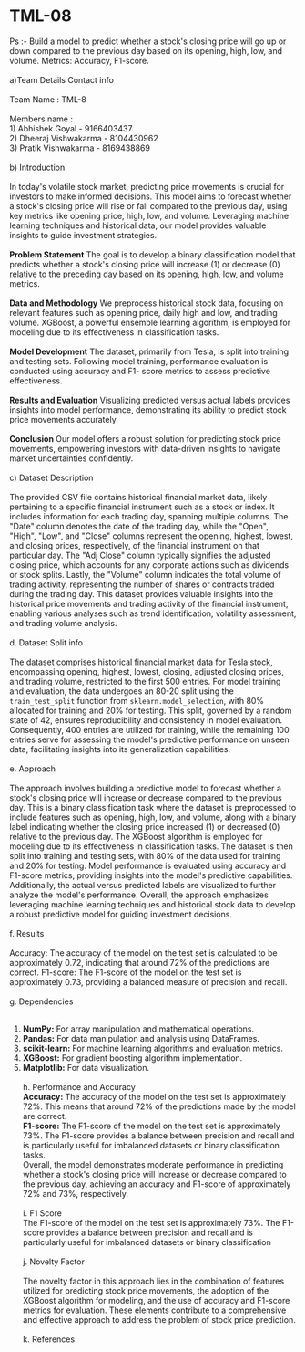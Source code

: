 # TML-08
Ps :- Build a model to predict whether a stock's closing price will go up or down compared to the previous day based on its opening, high, low, and volume. Metrics: Accuracy, F1-score.
<br>
<br>
a)Team Details Contact info
<br>
<br>
    Team Name : TML-8
    <br><br>
    Members name : <br>
    1) Abhishek Goyal - 9166403437 <br>
    2) Dheeraj Vishwakarma - 8104430962 <br>
    3) Pratik Vishwakarma - 8169438869 <br>
    <br>
b) Introduction<br><br>
    In today's volatile stock market, predicting price movements is crucial for investors to make informed decisions. This model aims to forecast whether a stock's closing price will         rise or fall compared to the previous day, using key metrics like opening price, high, low, and volume. Leveraging machine learning techniques and historical data, our model provides     valuable insights to guide investment strategies.<br><br>
**Problem Statement** The goal is to develop a binary classification model that predicts whether a stock's closing price will increase (1) or decrease (0) relative to the preceding day       based on its opening, high, low, and volume metrics.<br><br>
**Data and Methodology** We preprocess historical stock data, focusing on relevant features such as opening price, daily high and low, and trading volume. XGBoost, a powerful ensemble        learning algorithm, is employed for modeling due to its effectiveness in classification tasks.<br><br>
**Model Development** The dataset, primarily from Tesla, is split into training and testing sets. Following model training, performance evaluation is conducted using accuracy and F1-         score metrics to assess predictive effectiveness.<br><br>
**Results and Evaluation** Visualizing predicted versus actual labels provides insights into model performance, demonstrating its ability to predict stock price movements accurately.<br><br>
**Conclusion** Our model offers a robust solution for predicting stock price movements, empowering investors with data-driven insights to navigate market uncertainties confidently.
<br>
<br>
c) Dataset Description<br><br>
The provided CSV file contains historical financial market data, likely pertaining to a specific financial instrument such as a stock or index. It includes information for each trading day, spanning multiple columns. The "Date" column denotes the date of the trading day, while the "Open", "High", "Low", and "Close" columns represent the opening, highest, lowest, and closing prices, respectively, of the financial instrument on that particular day. The "Adj Close" column typically signifies the adjusted closing price, which accounts for any corporate actions such as dividends or stock splits. Lastly, the "Volume" column indicates the total volume of trading activity, representing the number of shares or contracts traded during the trading day. This dataset provides valuable insights into the historical price movements and trading activity of the financial instrument, enabling various analyses such as trend identification, volatility assessment, and trading volume analysis.
<br><br>
d. Dataset Split info<br><br>
The dataset comprises historical financial market data for Tesla stock, encompassing opening, highest, lowest, closing, adjusted closing prices, and trading volume, restricted to the first 500 entries. For model training and evaluation, the data undergoes an 80-20 split using the `train_test_split` function from `sklearn.model_selection`, with 80% allocated for training and 20% for testing. This split, governed by a random state of 42, ensures reproducibility and consistency in model evaluation. Consequently, 400 entries are utilized for training, while the remaining 100 entries serve for assessing the model's predictive performance on unseen data, facilitating insights into its generalization capabilities.
<br><br>
 e. Approach<br><br>
The approach involves building a predictive model to forecast whether a stock's closing price will increase or decrease compared to the previous day. This is a binary classification task where the dataset is preprocessed to include features such as opening, high, low, and volume, along with a binary label indicating whether the closing price increased (1) or decreased (0) relative to the previous day. The XGBoost algorithm is employed for modeling due to its effectiveness in classification tasks. The dataset is then split into training and testing sets, with 80% of the data used for training and 20% for testing. Model performance is evaluated using accuracy and F1-score metrics, providing insights into the model's predictive capabilities. Additionally, the actual versus predicted labels are visualized to further analyze the model's performance. Overall, the approach emphasizes leveraging machine learning techniques and historical stock data to develop a robust predictive model for guiding investment decisions.
<br><br>
f. Results<br><br>
Accuracy: The accuracy of the model on the test set is calculated to be approximately 0.72, indicating that around 72% of the predictions are correct.
F1-score: The F1-score of the model on the test set is approximately 0.73, providing a balanced measure of precision and recall.
<br><br>
g. Dependencies<br><br>
1. **NumPy:** For array manipulation and mathematical operations.<br>
2. **Pandas:** For data manipulation and analysis using DataFrames.<br>
3. **scikit-learn:** For machine learning algorithms and evaluation metrics.<br>
4. **XGBoost:** For gradient boosting algorithm implementation.<br>
5. **Matplotlib:** For data visualization.<br><br>
h. Performance and Accuracy<br>
**Accuracy:** The accuracy of the model on the test set is approximately 72%. This means that around 72% of the predictions made by the model are correct.<br>
**F1-score:** The F1-score of the model on the test set is approximately 73%. The F1-score provides a balance between precision and recall and is particularly useful for imbalanced datasets or binary classification tasks.<br>
Overall, the model demonstrates moderate performance in predicting whether a stock's closing price will increase or decrease compared to the previous day, achieving an accuracy and F1-score of approximately 72% and 73%, respectively.<br><br>
i. F1 Score<br>
The F1-score of the model on the test set is approximately 73%. The F1-score provides a balance between precision and recall and is particularly useful for imbalanced datasets or binary classification<br><br>
 j. Novelty Factor
<br><br>
The novelty factor in this approach lies in the combination of features utilized for predicting stock price movements, the adoption of the XGBoost algorithm for modeling, and the use of accuracy and F1-score metrics for evaluation. These elements contribute to a comprehensive and effective approach to address the problem of stock price prediction.<br><br>
 k. References<br>
 







